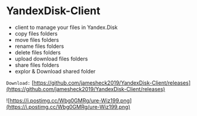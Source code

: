 # YandexDisk-Client
* client to manage your files in Yandex.Disk
* copy files folders
* move files folders
* rename files folders
* delete files folders
* upload download files folders
* share files folders
* explor & Download shared folder

`Download:`
[https://github.com/jamesheck2019/YandexDisk-Client/releases](https://github.com/jamesheck2019/YandexDisk-Client/releases)

![https://i.postimg.cc/Wbg0GMRg/ure-Wiz199.png](https://i.postimg.cc/Wbg0GMRg/ure-Wiz199.png)

